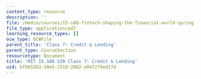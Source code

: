 ```yaml
---
content_type: resource
description: ''
file: /media/courses/15-s08-fintech-shaping-the-financial-world-spring-2020/bf6652b320e525192082e047279ed17d_MIT15-S08S20_class7.pdf
file_type: application/pdf
learning_resource_types: []
ocw_type: OCWFile
parent_title: 'Class 7: Credit & Lending'
parent_type: CourseSection
resourcetype: Document
title: 'MIT 15.S08 S20 Class 7: Credit & Lending'
uid: bf6652b3-20e5-2519-2082-e047279ed17d
---
```

